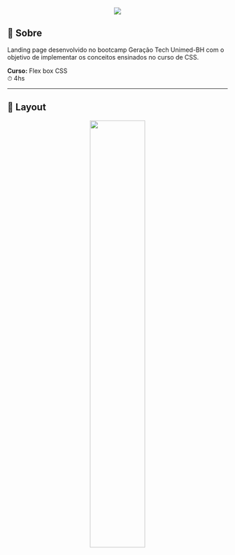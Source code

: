 <h1 align="center">
   <img src="https://ik.imagekit.io/dfnyrlf8n/flex-turismo_VcS4TDBkX.jpg?ik-sdk-version=javascript-1.4.3&updatedAt=1654027617322">
</h1>

## 📑 Sobre
Landing page desenvolvido no bootcamp Geração Tech Unimed-BH com o objetivo de implementar os conceitos ensinados no curso de CSS.
<br>

**Curso:** Flex box CSS
<br>
⏱ 4hs
<hr>

## 📱 Layout
<div align="center">
  <img src="https://ik.imagekit.io/dfnyrlf8n/flex-turismo_U9JYWWuY6.png?ik-sdk-version=javascript-1.4.3&updatedAt=1654028454823" width='50%px'>
</div>

